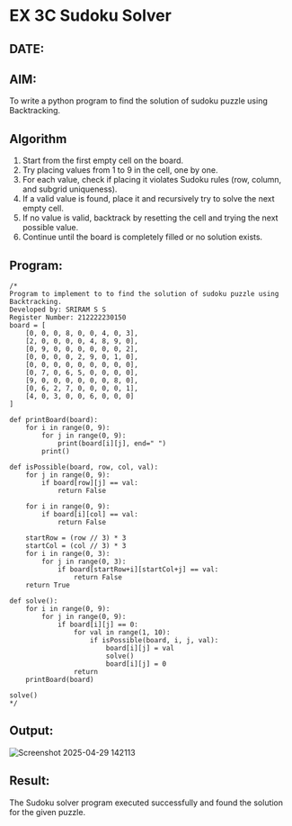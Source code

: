 # EX 3C Sudoku Solver

## DATE:
## AIM:
To write a python program to find the solution of sudoku puzzle using Backtracking.


## Algorithm

1. Start from the first empty cell on the board.
2. Try placing values from 1 to 9 in the cell, one by one.
3. For each value, check if placing it violates Sudoku rules (row, column, and subgrid uniqueness).
4. If a valid value is found, place it and recursively try to solve the next empty cell.
5. If no value is valid, backtrack by resetting the cell and trying the next possible value.
6. Continue until the board is completely filled or no solution exists.

## Program:
```
/*
Program to implement to to find the solution of sudoku puzzle using Backtracking.
Developed by: SRIRAM S S    
Register Number: 212222230150
board = [
    [0, 0, 0, 8, 0, 0, 4, 0, 3],
    [2, 0, 0, 0, 0, 4, 8, 9, 0],
    [0, 9, 0, 0, 0, 0, 0, 0, 2],
    [0, 0, 0, 0, 2, 9, 0, 1, 0],
    [0, 0, 0, 0, 0, 0, 0, 0, 0],
    [0, 7, 0, 6, 5, 0, 0, 0, 0],
    [9, 0, 0, 0, 0, 0, 0, 8, 0],
    [0, 6, 2, 7, 0, 0, 0, 0, 1],
    [4, 0, 3, 0, 0, 6, 0, 0, 0]
]

def printBoard(board):
    for i in range(0, 9):
        for j in range(0, 9):
            print(board[i][j], end=" ")
        print()

def isPossible(board, row, col, val):
    for j in range(0, 9):
        if board[row][j] == val:
            return False

    for i in range(0, 9):
        if board[i][col] == val:
            return False

    startRow = (row // 3) * 3
    startCol = (col // 3) * 3
    for i in range(0, 3):
        for j in range(0, 3):
            if board[startRow+i][startCol+j] == val:
                return False
    return True

def solve():
    for i in range(0, 9):
        for j in range(0, 9):
            if board[i][j] == 0:
                for val in range(1, 10):
                    if isPossible(board, i, j, val):
                        board[i][j] = val
                        solve()
                        board[i][j] = 0
                return
    printBoard(board)

solve() 
*/
```

## Output:

![Screenshot 2025-04-29 142113](https://github.com/user-attachments/assets/cc05e080-72f6-4fe9-a836-84de9b7156e0)


## Result:
The Sudoku solver program executed successfully and found the solution for the given puzzle.
